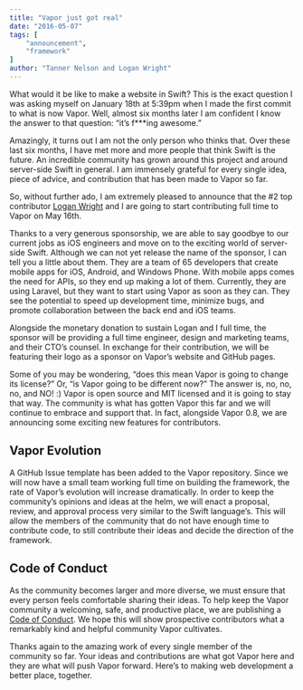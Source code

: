 ```yaml
---
title: "Vapor just got real"
date: "2016-05-07"
tags: [
    "announcement",
    "framework"
]
author: "Tanner Nelson and Logan Wright"
---
```


What would it be like to make a website in Swift? This is the exact question I was asking myself on January 18th at 5:39pm when I made the first commit to what is now Vapor. Well, almost six months later I am confident I know the answer to that question: “it’s f***ing awesome.”

Amazingly, it turns out I am not the only person who thinks that. Over these last six months, I have met more and more people that think Swift is the future. An incredible community has grown around this project and around server-side Swift in general. I am immensely grateful for every single idea, piece of advice, and contribution that has been made to Vapor so far.

So, without further ado, I am extremely pleased to announce that the #2 top contributor <a href="https://github.com/LoganWright" target="_BLANK">Logan Wright</a> and I are going to start contributing full time to Vapor on May 16th.

Thanks to a very generous sponsorship, we are able to say goodbye to our current jobs as iOS engineers and move on to the exciting world of server-side Swift. Although we can not yet release the name of the sponsor, I can tell you a little about them. They are a team of 65 developers that create mobile apps for iOS, Android, and Windows Phone. With mobile apps comes the need for APIs, so they end up making a lot of them. Currently, they are using Laravel, but they want to start using Vapor as soon as they can. They see the potential to speed up development time, minimize bugs, and promote collaboration between the back end and iOS teams.

Alongside the monetary donation to sustain Logan and I full time, the sponsor will be providing a full time engineer, design and marketing teams, and their CTO’s counsel. In exchange for their contribution, we will be featuring their logo as a sponsor on Vapor’s website and GitHub pages.

Some of you may be wondering, “does this mean Vapor is going to change its license?” Or, “is Vapor going to be different now?” The answer is, no, no, no, and NO! :) Vapor is open source and MIT licensed and it is going to stay that way. The community is what has gotten Vapor this far and we will continue to embrace and support that. In fact, alongside Vapor 0.8, we are announcing some exciting new features for contributors.

## Vapor Evolution

A GitHub Issue template has been added to the Vapor repository. Since we will now have a small team working full time on building the framework, the rate of Vapor’s evolution will increase dramatically. In order to keep the community’s opinions and ideas at the helm, we will enact a proposal, review, and approval process very similar to the Swift language’s. This will allow the members of the community that do not have enough time to contribute code, to still contribute their ideas and decide the direction of the framework.

## Code of Conduct

As the community becomes larger and more diverse, we must ensure that every person feels comfortable sharing their ideas. To help keep the Vapor community a welcoming, safe, and productive place, we are publishing a <a href="https://github.com/qutheory/vapor/blob/master/CODE_OF_CONDUCT.md" target="_BLANK">Code of Conduct</a>. We hope this will show prospective contributors what a remarkably kind and helpful community Vapor cultivates.

Thanks again to the amazing work of every single member of the community so far. Your ideas and contributions are what got Vapor here and they are what will push Vapor forward. Here’s to making web development a better place, together.
